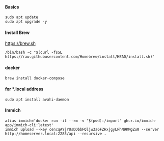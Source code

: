 #### Basics
```
sudo apt update
sudo apt upgrade -y
```

#### Install Brew
https://brew.sh
```
/bin/bash -c "$(curl -fsSL https://raw.githubusercontent.com/Homebrew/install/HEAD/install.sh)"
```

#### docker
```
brew install docker-compose
```

#### for *.local address
```
sudo apt install avahi-daemon
```

#### Immich
```
alias immich='docker run -it --rm -v "$(pwd):/import" ghcr.io/immich-app/immich-cli:latest'
immich upload --key cencqAYjYUsDDbbFQljw3a6FZHxjgyLFhN9KMgZu0 --server http://homeserver.local:2283/api --recursive .
```
